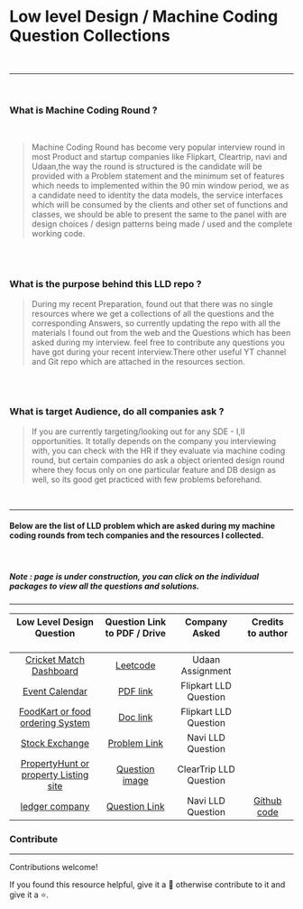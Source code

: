 # Low level Design / Machine Coding Question Collections

<br />

---
<br />

### What is Machine Coding Round ?
<br />

> Machine Coding Round has become very popular interview round in most Product and startup companies like Flipkart, Cleartrip, navi and Udaan,the way the round is structured is
 the candidate will be provided with a Problem statement and the minimum set of features which needs to implemented within the 90 min window period,
 we as a candidate need to identity the data models, the service interfaces which will be consumed by the clients and other set of functions and classes, we should be able to present the same to the panel with are design choices / design patterns being made / used and the complete working code.

<br />
<br />

### What is the purpose behind this LLD repo ?
> During my recent Preparation, found out that there was no single resources where we get a collections of all the questions and the corresponding Answers,
so currently updating the repo with all the materials I found out from the web and the Questions which has been asked during my interview.
feel free to contribute any questions you have got during your recent interview.There other useful YT channel and Git repo
which are attached in the resources section.

<br />
<br />

### What is target Audience, do all companies ask ?
> If you are currently targeting/looking out for any SDE - I,II opportunities.
It totally depends on the company you interviewing with, you can check with the HR if they evaluate via machine coding round,
but certain companies do ask a object oriented design round where they focus only on one particular feature and DB design as well, so its good get practiced
with few problems beforehand.

<br />

---

#### Below are the list of LLD problem which are asked during my machine coding rounds from tech companies and the resources I collected.
<br />


##### Note : page is under construction, you can click on the individual packages to view all the questions and solutions.
---

|                                Low Level Design Question <br></br>                                	|                                    Question Link to PDF / Drive <br></br>                                   	|         Company Asked<br></br>         	|                   Credits to author <br></br>                  	|
|:-------------------------------------------------------------------------------------------------:	|:-----------------------------------------------------------------------------------------------------------:	|:--------------------------------------:	|:--------------------------------------------------------------:	|
| [Cricket Match Dashboard](https://github.com/kumaransg/LLD/tree/main/Cricket%20Match%20Dashboard) 	| [Leetcode](https://leetcode.com/discuss/interview-question/990227/udaan-assignment-cricket-match-dashboard) 	| Udaan Assignment                       	|                                                                	|
| [Event Calendar](https://github.com/kumaransg/LLD/tree/main/Event_calendar_flipkart)              	| [PDF link](https://github.com/kumaransg/LLD/blob/main/Event_calendar_flipkart/Event%20Calendar.pdf)         	| Flipkart LLD Question                  	|                                                                	|
| [FoodKart or food ordering System](https://github.com/kumaransg/LLD/tree/main/FoodKart)           	| [Doc link](https://docs.google.com/document/d/1Bmkz9omByHqVvwU45cvkBRSwJAPKw9yaDsRlEnCg_lg/edit#)           	| Flipkart LLD Question                  	|                                                                	|
| [Stock Exchange](https://github.com/kumaransg/LLD/tree/main/StockExchange)                        	| [Problem Link](https://github.com/kumaransg/LLD/tree/main/StockExchange)                                    	| Navi LLD Question                      	|                                                                	|
| [PropertyHunt or property Listing site](https://github.com/kumaransg/LLD/tree/main/PropertyHunt)  	| [Question image](https://github.com/kumaransg/LLD/tree/main/PropertyHunt/Question%20Image)                  	| ClearTrip LLD Question                 	|                                                                	|
| [ledger company](https://github.com/kumaransg/LLD/tree/main/ledger_company_navi)                  	| [Question Link](https://www.geektrust.in/coding-problem/backend/ledger-co)                                  	| Navi LLD Question                      	| [Github code](https://github.com/gauravmassand/ledger-company) 	|


### Contribute
---
Contributions welcome!

If you found this resource helpful, give it a 🌟 otherwise contribute to it and give it a ⭐️.